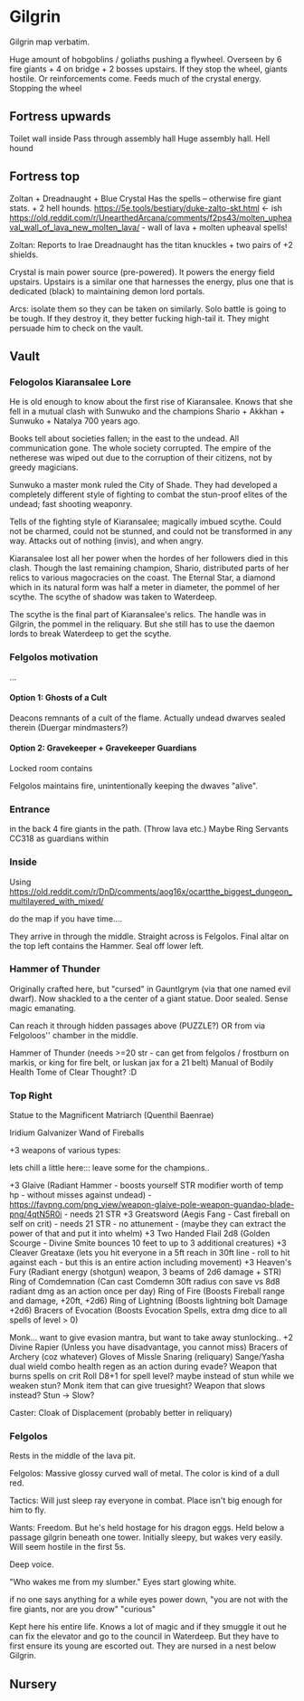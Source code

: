 # Gilgrin
Gilgrin map verbatim.

Huge amount of hobgoblins  / goliaths pushing a flywheel. Overseen by 6 fire giants + 4 on bridge + 2 bosses upstairs.
If they stop the wheel, giants hostile. Or reinforcements come.
Feeds much of the crystal energy. Stopping the wheel



## Fortress upwards
Toilet wall inside
Pass through assembly hall
Huge assembly hall. Hell hound

## Fortress top
Zoltan + Dreadnaught + Blue Crystal
Has the spells – otherwise fire giant stats. + 2 hell hounds.
https://5e.tools/bestiary/duke-zalto-skt.html <- ish
https://old.reddit.com/r/UnearthedArcana/comments/f2ps43/molten_upheaval_wall_of_lava_new_molten_lava/ - wall of lava + molten upheaval spells! 

Zoltan: Reports to Irae
Dreadnaught has the titan knuckles + two pairs of +2 shields.

Crystal is main power source (pre-powered). It powers the energy field upstairs.
Upstairs is a similar one that harnesses the energy, plus one that is dedicated (black) to maintaining demon lord portals.

Arcs: isolate them so they can be taken on similarly. Solo battle is going to be tough.
If they destroy it, they better fucking high-tail it. They might persuade him to check on the vault.


## Vault
### Felogolos Kiaransalee Lore
He is old enough to know about the first rise of Kiaransalee. Knows that she fell in a mutual clash with Sunwuko and the champions Shario + Akkhan + Sunwuko + Natalya 700 years ago.

Books tell about societies fallen; in the east to the undead. All communication gone. The whole society corrupted. The empire of the netherese was wiped out due to the corruption of their citizens, not by greedy magicians.

Sunwuko a master monk ruled the City of Shade. They had developed a completely different style of fighting to combat the stun-proof elites of the undead; fast shooting weaponry.

Tells of the fighting style of Kiaransalee; magically imbued scythe. Could not be charmed, could not be stunned, and could not be transformed in any way. Attacks out of nothing (invis), and when angry.

Kiaransalee lost all her power when the hordes of her followers died in this clash. Though the last remaining champion, Shario, distributed parts of her relics to various magocracies on the coast. The Eternal Star, a diamond which in its natural form was half a meter in diameter, the pommel of her scythe. The scythe of shadow was taken to Waterdeep.

The scythe is the final part of Kiaransalee's relics. The handle was in Gilgrin, the pommel in the reliquary. But she still has to use the daemon lords to break Waterdeep to get the scythe.

### Felgolos motivation
...

#### Option 1: Ghosts of a Cult
Deacons remnants of a cult of the flame.
Actually undead dwarves sealed therein (Duergar mindmasters?)

#### Option 2: Gravekeeper + Gravekeeper Guardians
Locked room contains

Felgolos maintains fire, unintentionally keeping the dwaves "alive".


### Entrance
in the back
4 fire giants in the path. (Throw lava etc.)
Maybe Ring Servants CC318 as guardians within

### Inside
Using https://old.reddit.com/r/DnD/comments/aog16x/ocartthe_biggest_dungeon_multilayered_with_mixed/

do the map if you have time....

They arrive in through the middle. Straight across is Felgolos.
Final altar on the top left contains the Hammer.
Seal off lower left.


### Hammer of Thunder
Originally crafted here, but "cursed" in Gauntlgrym (via that one named evil dwarf). Now shackled to a the center of a giant statue.
Door sealed. Sense magic emanating.

Can reach it through hidden passages above (PUZZLE?) OR from via Felgoloos'' chamber in the middle.

Hammer of Thunder (needs >=20 str - can get from felgolos / frostburn on markis, or king for fire belt, or luskan jax for a 21 belt)
Manual of Bodily Health
Tome of Clear Thought? :D

### Top Right
Statue to the Magnificent Matriarch (Quenthil Baenrae)

Iridium Galvanizer
Wand of Fireballs

+3 weapons of various types:

lets chill a little here:::
leave some for the champions..


+3 Glaive (Radiant Hammer - boosts yourself STR modifier worth of temp hp - without misses against undead) - https://favpng.com/png_view/weapon-glaive-pole-weapon-guandao-blade-png/4qtN5R0i - needs 21 STR
+3 Greatsword (Aegis Fang - Cast fireball on self on crit) - needs 21 STR - no attunement - (maybe they can extract the power of that and put it into whelm)
+3 Two Handed Flail 2d8 (Golden Scourge - Divine Smite bounces 10 feet to up to 3 additional creatures)
+3 Cleaver Greataxe (lets you hit everyone in a 5ft reach in 30ft line - roll to hit against each - but this is an entire action including movement)
+3 Heaven's Fury (Radiant energy (shotgun) weapon, 3 beams of 2d6 damage + STR)
Ring of Comdemnation (Can cast Comdemn 30ft radius con save vs 8d8 radiant dmg as an action once per day)
Ring of Fire (Boosts Fireball range and damage, +20ft, +2d6)
Ring of Lightning (Boosts lightning bolt Damage +2d6)
Bracers of Evocation (Boosts Evocation Spells, extra dmg dice to all spells of level > 0)

Monk... want to give evasion mantra, but want to take away stunlocking..
+2 Divine Rapier (Unless you have disadvantage, you cannot miss)
Bracers of Archery (coz whatever)
Gloves of Missle Snaring (reliquary)
Sange/Yasha dual wield combo health regen as an action during evade?
Weapon that burns spells on crit Roll D8+1 for spell level? maybe instead of stun while we weaken stun?
Monk item that can give truesight?
Weapon that slows instead? Stun -> Slow?

Caster:
Cloak of Displacement (probably better in reliquary)

### Felgolos
Rests in the middle of the lava pit.

Felgolos: Massive glossy curved wall of metal. The color is kind of a dull red. 

Tactics: Will just sleep ray everyone in combat. Place isn't big enough for him to fly. 

Wants: Freedom. But he's held hostage for his dragon eggs. Held below a passage gilgrin beneath one tower.
Initially sleepy, but wakes very easily. Will seem hostile in the first 5s. 

Deep voice. 

"Who wakes me from my slumber."
Eyes start glowing white.

if no one says anything for a while
eyes power down, "you are not with the fire giants, nor are you drow"
"curious"

Kept here his entire life. Knows a lot of magic and if they smuggle it out he can fix the elevator and go to the council in Waterdeep.
But they have to first ensure its young are escorted out. They are nursed in a nest below Gilgrin.

## Nursery
